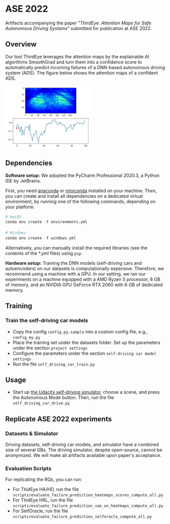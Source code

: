 # ASE 2022
Artifacts accompanying the paper *"ThirdEye: Attention Maps for Safe Autonomous Driving Systems"* submitted for publication at ASE 2022.

## Overview

Our tool ThirdEye leverages the attention maps by the explainable AI algorithms SmoothGrad and turn them into a confidence 
score to automatically predict incoming failures of a DNN-based autonomous driving system (ADS). The figure below shows the attention maps of a confident ADS.

<img src="images/nominal.gif" height="200" />

## Dependencies

**Software setup:** We adopted the PyCharm Professional 2020.3, a Python IDE by JetBrains.

First, you need [anaconda](https://www.continuum.io/downloads) or [miniconda](https://conda.io/miniconda.html) installed on your machine. Then, you can create and install all dependencies on a dedicated virtual environment, by running one of the following commands, depending on your platform.

```python
# macOS
conda env create -f environments.yml 

# Windows
conda env create -f windows.yml
```

Alternatively, you can manually install the required libraries (see the contents of the *.yml files) using ```pip```.

**Hardware setup:** Training the DNN models (self-driving cars and autoencoders) on our datasets is computationally expensive. Therefore, we recommend using a machine with a GPU. In our setting, we ran our experiments on a machine equipped with a AMD Ryzen 5 processor, 8 GB of memory, and an NVIDIA GPU GeForce RTX 2060 with 6 GB of dedicated memory.

## Training

### Train the self-driving car models

* Copy the config ``config.py.sample`` into a custom config file, e.g., ``config_my.py``
* Place the training set under the datasets folder. Set up the parameters under the section `project settings`
* Configure the parameters under the section `self-driving car model settings`
* Run the file `self_driving_car_train.py`

## Usage

* Start up [the Udacity self-driving simulator](https://github.com/tsigalko18/udacity-self-driving-car/tree/mc-dropout), choose a scene, and press the Autonomous Mode button. Then, run the file `self_driving_car_drive.py`

## Replicate ASE 2022 experiments

### Datasets & Simulator

Driving datasets, self-driving car models, and simulator have a combined size of several GBs. The driving simulator, despite open-source, cannot be anonymized. We will make all artifacts available upon paper's acceptance. 

### Evaluation Scripts

For replicating the RQs, you can run:

* For ThidEye HA/HD, run the file `scripts/evaluate_failure_prediction_heatmaps_scores_compute_all.py`
* For ThidEye HRL, run the file `scripts/evaluate_failure_prediction_vae_on_heatmaps_compute_all.py`
* For SelfOracle, run the file `scripts/evaluate_failure_prediction_selforacle_compute_all.py`


